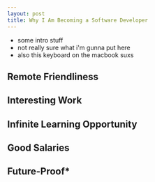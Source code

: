 ```yaml
---
layout: post
title: Why I Am Becoming a Software Developer
---
```



* some intro stuff
* not really sure what i'm gunna put here
* also this keyboard on the macbook suxs

## Remote Friendliness


## Interesting Work 

## Infinite Learning Opportunity


## Good Salaries

## Future-Proof*


<!-- 
FOR THE ARTICLE ABOUT WHY I DECIDED TO GET INTO DEVELOPMENT
I was building an e-commerce startup store with Shopify at the time and was working on rebuilding the website of the e-commerce startup I was working for on Wordpress. I kept encountering barriers with stuff that I wanted to do to the websites, but didn't know how to due to lack of technical ability. I don't like when I can't do things I want to do, so I started with the "coding" to accomplish other goals.  -->
